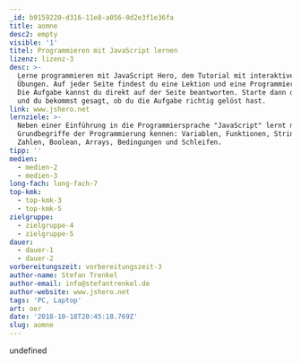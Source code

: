 ```yaml
---
_id: b9159220-d316-11e8-a056-0d2e3f1e36fa
title: aomne
desc2: empty
visible: '1'
titel: Programmieren mit JavaScript lernen
lizenz: lizenz-3
desc: >-
  Lerne programmieren mit JavaScript Hero, dem Tutorial mit interaktiven
  Übungen. Auf jeder Seite findest du eine Lektion und eine Programmieraufgabe.
  Die Aufgabe kannst du direkt auf der Seite beantworten. Starte dann die Tests
  und du bekommst gesagt, ob du die Aufgabe richtig gelöst hast.
link: www.jshero.net
lernziele: >-
  Neben einer Einführung in die Programmiersprache "JavaScript" lernt man
  Grundbegriffe der Programmierung kennen: Variablen, Funktionen, Strings,
  Zahlen, Boolean, Arrays, Bedingungen und Schleifen.
tipp: ''
medien:
  - medien-2
  - medien-3
long-fach: long-fach-7
top-kmk:
  - top-kmk-3
  - top-kmk-5
zielgruppe:
  - zielgruppe-4
  - zielgruppe-5
dauer:
  - dauer-1
  - dauer-2
vorbereitungszeit: vorbereitungszeit-3
author-name: Stefan Trenkel
author-email: info@stefantrenkel.de
author-website: www.jshero.net
tags: 'PC, Laptop'
art: oer
date: '2018-10-18T20:45:18.769Z'
slug: aomne
---
```

undefined
